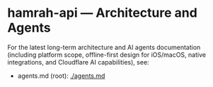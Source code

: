 # hamrah-api — Architecture and Agents

For the latest long-term architecture and AI agents documentation (including platform scope, offline-first design for iOS/macOS, native integrations, and Cloudflare AI capabilities), see:

- agents.md (root): [./agents.md](./agents.md)
